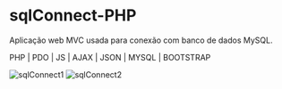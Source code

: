 # sqlConnect-PHP
Aplicação web MVC usada para conexão com banco de dados MySQL.

PHP | PDO | JS | AJAX | JSON | MYSQL | BOOTSTRAP

![sqlConnect1](https://user-images.githubusercontent.com/46305573/132077653-73732f6e-a8dd-484b-a8f6-48cd2b2198a2.png)
![sqlConnect2](https://user-images.githubusercontent.com/46305573/132077656-7ac759a6-d606-4ef4-9646-da64de04cd5b.png)

